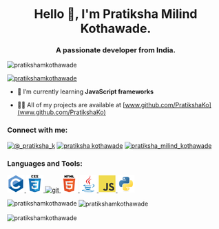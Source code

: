 <h1 align="center">Hello 👋, I'm Pratiksha Milind Kothawade.</h1>
<h3 align="center">A passionate developer from India.</h3>

<p align="left"> <img src="https://komarev.com/ghpvc/?username=pratikshamkothawade&label=Profile%20views&color=0e75b6&style=flat" alt="pratikshamkothawade" /> </p>

<p align="left"> <a href="https://github.com/ryo-ma/github-profile-trophy"><img src="https://github-profile-trophy.vercel.app/?username=pratikshamkothawade" alt="pratikshamkothawade" /></a> </p>

- 🌱 I’m currently learning **JavaScript frameworks**

- 👨‍💻 All of my projects are available at [www.github.com/PratikshaKo](www.github.com/PratikshaKo)

<h3 align="left">Connect with me:</h3>
<p align="left">
<a href="https://twitter.com/@_pratiksha_k" target="blank"><img align="center" src="https://raw.githubusercontent.com/rahuldkjain/github-profile-readme-generator/master/src/images/icons/Social/twitter.svg" alt="@_pratiksha_k" height="30" width="40" /></a>
<a href="https://linkedin.com/in/pratiksha kothawade" target="blank"><img align="center" src="https://raw.githubusercontent.com/rahuldkjain/github-profile-readme-generator/master/src/images/icons/Social/linked-in-alt.svg" alt="pratiksha kothawade" height="30" width="40" /></a>
<a href="https://instagram.com/pratiksha_milind_kothawade" target="blank"><img align="center" src="https://raw.githubusercontent.com/rahuldkjain/github-profile-readme-generator/master/src/images/icons/Social/instagram.svg" alt="pratiksha_milind_kothawade" height="30" width="40" /></a>
</p>

<h3 align="left">Languages and Tools:</h3>
<p align="left"> <a href="https://www.cprogramming.com/" target="_blank" rel="noreferrer"> <img src="https://raw.githubusercontent.com/devicons/devicon/master/icons/c/c-original.svg" alt="c" width="40" height="40"/> </a> <a href="https://www.w3schools.com/css/" target="_blank" rel="noreferrer"> <img src="https://raw.githubusercontent.com/devicons/devicon/master/icons/css3/css3-original-wordmark.svg" alt="css3" width="40" height="40"/> </a> <a href="https://git-scm.com/" target="_blank" rel="noreferrer"> <img src="https://www.vectorlogo.zone/logos/git-scm/git-scm-icon.svg" alt="git" width="40" height="40"/> </a> <a href="https://www.w3.org/html/" target="_blank" rel="noreferrer"> <img src="https://raw.githubusercontent.com/devicons/devicon/master/icons/html5/html5-original-wordmark.svg" alt="html5" width="40" height="40"/> </a> <a href="https://www.java.com" target="_blank" rel="noreferrer"> <img src="https://raw.githubusercontent.com/devicons/devicon/master/icons/java/java-original.svg" alt="java" width="40" height="40"/> </a> <a href="https://developer.mozilla.org/en-US/docs/Web/JavaScript" target="_blank" rel="noreferrer"> <img src="https://raw.githubusercontent.com/devicons/devicon/master/icons/javascript/javascript-original.svg" alt="javascript" width="40" height="40"/> </a> <a href="https://www.python.org" target="_blank" rel="noreferrer"> <img src="https://raw.githubusercontent.com/devicons/devicon/master/icons/python/python-original.svg" alt="python" width="40" height="40"/> </a> </p>

<p><img align="left" src="https://github-readme-stats.vercel.app/api/top-langs?username=pratikshamkothawade&show_icons=true&locale=en&layout=compact" alt="pratikshamkothawade" /></p>

<p>&nbsp;<img align="center" src="https://github-readme-stats.vercel.app/api?username=pratikshamkothawade&show_icons=true&locale=en" alt="pratikshamkothawade" /></p>

<p><img align="center" src="https://github-readme-streak-stats.herokuapp.com/?user=pratikshamkothawade&" alt="pratikshamkothawade" /></p>
